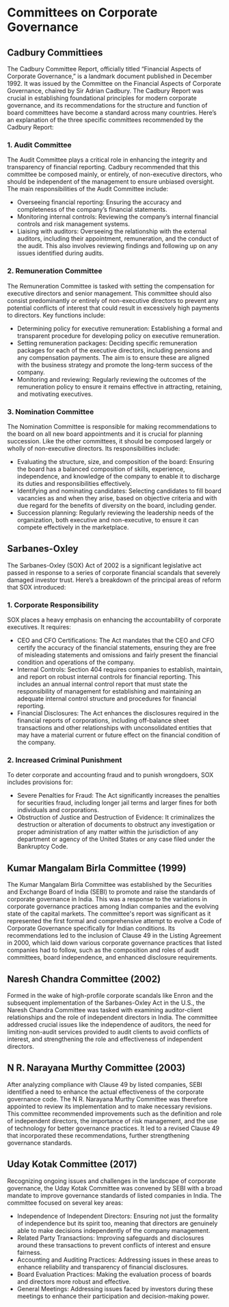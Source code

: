 # Committees on Corporate Governance

## Cadbury Committiees

The Cadbury Committee Report, officially titled “Financial Aspects of Corporate Governance,” is a landmark document published in December 1992. It was issued by the Committee on the Financial Aspects of Corporate Governance, chaired by Sir Adrian Cadbury.
The Cadbury Report was crucial in establishing foundational principles for modern corporate governance, and its recommendations for the structure and function of board committees have become a standard across many countries. Here’s an explanation of the three specific committees recommended by the Cadbury Report:

### 1. Audit Committee
The Audit Committee plays a critical role in enhancing the integrity and transparency of financial reporting. Cadbury recommended that this committee be composed mainly, or entirely, of non-executive directors, who should be independent of the management to ensure unbiased oversight. The main responsibilities of the Audit Committee include:

- Overseeing financial reporting: Ensuring the accuracy and completeness of the company’s financial statements.
- Monitoring internal controls: Reviewing the company’s internal financial controls and risk management systems.
- Liaising with auditors: Overseeing the relationship with the external auditors, including their appointment, remuneration, and the conduct of the audit. This also involves reviewing findings and following up on any issues identified during audits.

### 2. Remuneration Committee
The Remuneration Committee is tasked with setting the compensation for executive directors and senior management. This committee should also consist predominantly or entirely of non-executive directors to prevent any potential conflicts of interest that could result in excessively high payments to directors. Key functions include:

- Determining policy for executive remuneration: Establishing a formal and transparent procedure for developing policy on executive remuneration.
- Setting remuneration packages: Deciding specific remuneration packages for each of the executive directors, including pensions and any compensation payments. The aim is to ensure these are aligned with the business strategy and promote the long-term success of the company.
- Monitoring and reviewing: Regularly reviewing the outcomes of the remuneration policy to ensure it remains effective in attracting, retaining, and motivating executives.

### 3. Nomination Committee
The Nomination Committee is responsible for making recommendations to the board on all new board appointments and it is crucial for planning succession. Like the other committees, it should be composed largely or wholly of non-executive directors. Its responsibilities include:

- Evaluating the structure, size, and composition of the board: Ensuring the board has a balanced composition of skills, experience, independence, and knowledge of the company to enable it to discharge its duties and responsibilities effectively.
- Identifying and nominating candidates: Selecting candidates to fill board vacancies as and when they arise, based on objective criteria and with due regard for the benefits of diversity on the board, including gender.
- Succession planning: Regularly reviewing the leadership needs of the organization, both executive and non-executive, to ensure it can compete effectively in the marketplace.

## Sarbanes-Oxley


The Sarbanes-Oxley (SOX) Act of 2002 is a significant legislative act passed in response to a series of corporate financial scandals that severely damaged investor trust. Here’s a breakdown of the principal areas of reform that SOX introduced:

### 1. Corporate Responsibility
SOX places a heavy emphasis on enhancing the accountability of corporate executives. It requires:

- CEO and CFO Certifications: The Act mandates that the CEO and CFO certify the accuracy of the financial statements, ensuring they are free of misleading statements and omissions and fairly present the financial condition and operations of the company.
- Internal Controls: Section 404 requires companies to establish, maintain, and report on robust internal controls for financial reporting. This includes an annual internal control report that must state the responsibility of management for establishing and maintaining an adequate internal control structure and procedures for financial reporting.
- Financial Disclosures: The Act enhances the disclosures required in the financial reports of corporations, including off-balance sheet transactions and other relationships with unconsolidated entities that may have a material current or future effect on the financial condition of the company.

### 2. Increased Criminal Punishment
To deter corporate and accounting fraud and to punish wrongdoers, SOX includes provisions for:

- Severe Penalties for Fraud: The Act significantly increases the penalties for securities fraud, including longer jail terms and larger fines for both individuals and corporations.
- Obstruction of Justice and Destruction of Evidence: It criminalizes the destruction or alteration of documents to obstruct any investigation or proper administration of any matter within the jurisdiction of any department or agency of the United States or any case filed under the Bankruptcy Code.

 ##  Kumar Mangalam Birla Committee (1999)
The Kumar Mangalam Birla Committee was established by the Securities and Exchange Board of India (SEBI) to promote and raise the standards of corporate governance in India. This was a response to the variations in corporate governance practices among Indian companies and the evolving state of the capital markets. The committee's report was significant as it represented the first formal and comprehensive attempt to evolve a Code of Corporate Governance specifically for Indian conditions. Its recommendations led to the inclusion of Clause 49 in the Listing Agreement in 2000, which laid down various corporate governance practices that listed companies had to follow, such as the composition and roles of audit committees, board independence, and enhanced disclosure requirements.

##  Naresh Chandra Committee (2002)
Formed in the wake of high-profile corporate scandals like Enron and the subsequent implementation of the Sarbanes-Oxley Act in the U.S., the Naresh Chandra Committee was tasked with examining auditor-client relationships and the role of independent directors in India. The committee addressed crucial issues like the independence of auditors, the need for limiting non-audit services provided to audit clients to avoid conflicts of interest, and strengthening the role and effectiveness of independent directors.

##  N R. Narayana Murthy Committee (2003)
After analyzing compliance with Clause 49 by listed companies, SEBI identified a need to enhance the actual effectiveness of the corporate governance code. The N R. Narayana Murthy Committee was therefore appointed to review its implementation and to make necessary revisions. This committee recommended improvements such as the definition and role of independent directors, the importance of risk management, and the use of technology for better governance practices. It led to a revised Clause 49 that incorporated these recommendations, further strengthening governance standards.

##  Uday Kotak Committee (2017)
Recognizing ongoing issues and challenges in the landscape of corporate governance, the Uday Kotak Committee was convened by SEBI with a broad mandate to improve governance standards of listed companies in India. The committee focused on several key areas:

- Independence of Independent Directors: Ensuring not just the formality of independence but its spirit too, meaning that directors are genuinely able to make decisions independently of the company management.
- Related Party Transactions: Improving safeguards and disclosures around these transactions to prevent conflicts of interest and ensure fairness.
- Accounting and Auditing Practices: Addressing issues in these areas to enhance reliability and transparency of financial disclosures.
- Board Evaluation Practices: Making the evaluation process of boards and directors more robust and effective.
- General Meetings: Addressing issues faced by investors during these meetings to enhance their participation and decision-making power.



